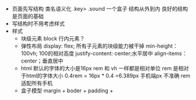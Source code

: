 - 页面先写结构
    类名语义化 .key> .sound 一个盒子
    结构从外到内
    良好的结构是页面的基础
- 写结构时不用考虑样式
- 样式
    - 块级元素 block 
        行内元素？
    - 弹性布局
        display: flex;
        所有子元素的块级能力被干掉
        min-height：100vh; 100的相对高度
        justify-content: center;水平居中
        align-items：center；垂直居中
    - html 默认的字体的大小是16px
        rem 和 vh 一样都是相对单位
        rem 是相对于html的字体大小
        0.4rem = 16px * 0.4 =6.389px
        手机端px 不准确 rem适配所有手机
    - 盒子模型
        margin + boder + padding +